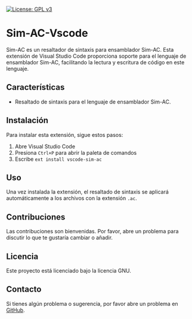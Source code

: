 [![License: GPL v3](https://img.shields.io/badge/License-GPLv3-blue.svg)](https://www.gnu.org/licenses/gpl-3.0)

# Sim-AC-Vscode
Sim-AC es un resaltador de sintaxis para ensamblador Sim-AC. Esta extensión de Visual Studio Code proporciona soporte para el lenguaje de ensamblador Sim-AC, facilitando la lectura y escritura de código en este lenguaje.

## Características

- Resaltado de sintaxis para el lenguaje de ensamblador Sim-AC.

## Instalación

Para instalar esta extensión, sigue estos pasos:

1. Abre Visual Studio Code
2. Presiona `Ctrl+P` para abrir la paleta de comandos
3. Escribe `ext install vscode-sim-ac`

## Uso

Una vez instalada la extensión, el resaltado de sintaxis se aplicará automáticamente a los archivos con la extensión `.ac`.

## Contribuciones

Las contribuciones son bienvenidas. Por favor, abre un problema para discutir lo que te gustaría cambiar o añadir.

## Licencia

Este proyecto está licenciado bajo la licencia GNU.

## Contacto

Si tienes algún problema o sugerencia, por favor abre un problema en [GitHub](https://github.com/ruiz-jose/Sim-AC-Vscode/issues).

